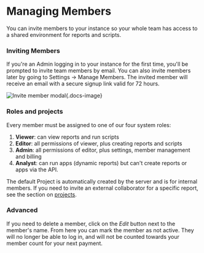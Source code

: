 # Managing Members

You can invite members to your instance so your whole team has access to a shared environment for reports and scripts.

### Inviting Members

If you're an Admin logging in to your instance for the first time, you'll be prompted to invite team members by email. You can also invite members later by going to Settings -> Manage Members. The invited member will receive an email with a secure signup link valid for 72 hours.

![Invite member modal](../../img/tutorials/invite-modal.png){.docs-image}

### Roles and projects

Every member must be assigned to one of our four system roles:&#x20;

1. **Viewer**: can view reports and run scripts&#x20;
2. **Editor**: all permissions of viewer, plus creating reports and scripts
3. **Admin**: all permissions of editor, plus settings, member management and billing
4. **Analyst**: can run apps (dynamic reports) but can't create reports or apps via the API.

The default Project is automatically created by the server and is for internal members. If you need to invite an external collaborator for a specific report, see the section on [projects](/concepts/datapane-enterprise/authentication-and-sharing/#projects).&#x20;

### Advanced

If you need to delete a member, click on the _Edit_ button next to the member's name. From here you can mark the member as not active. They will no longer be able to log in, and will not be counted towards your member count for your next payment.